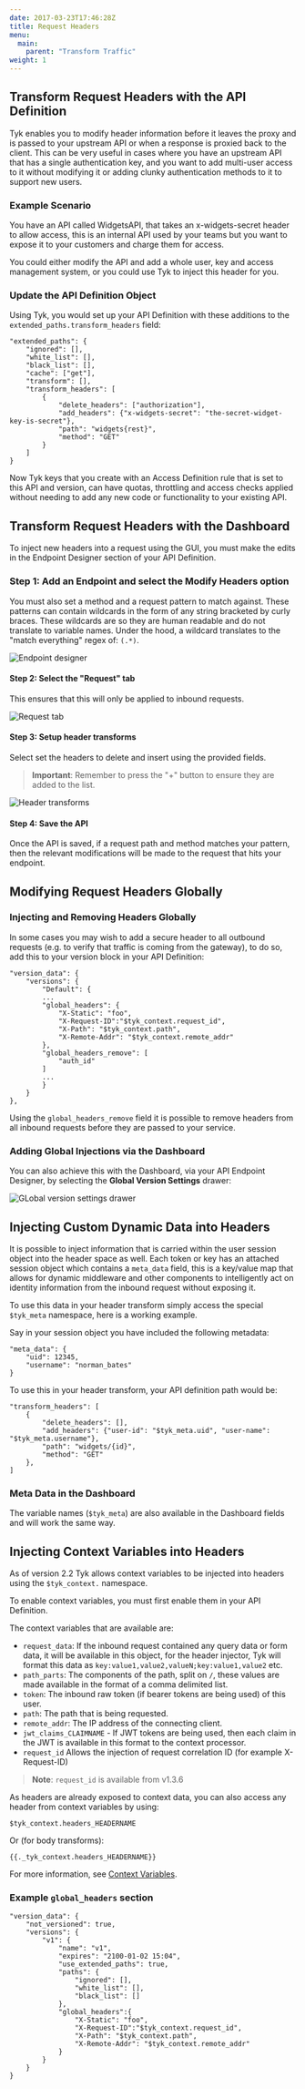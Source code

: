 ```yaml
---
date: 2017-03-23T17:46:28Z
title: Request Headers
menu:
  main:
    parent: "Transform Traffic"
weight: 1 
---
```


## <a name="with-api"></a> Transform Request Headers with the API Definition

Tyk enables you to modify header information before it leaves the proxy and is passed to your upstream API or when a response is proxied back to the client. This can be very useful in cases where you have an upstream API that has a single authentication key, and you want to add multi-user access to it without modifying it or adding clunky authentication methods to it to support new users.

### Example Scenario

You have an API called WidgetsAPI, that takes an x-widgets-secret header to allow access, this is an internal API used by your teams but you want to expose it to your customers and charge them for access.

You could either modify the API and add a whole user, key and access management system, or you could use Tyk to inject this header for you.

### Update the API Definition Object

Using Tyk, you would set up your API Definition with these additions to the `extended_paths.transform_headers` field:

```{.copyWrapper}
"extended_paths": {
    "ignored": [],
    "white_list": [],
    "black_list": [],
    "cache": ["get"],
    "transform": [],
    "transform_headers": [
        {
            "delete_headers": ["authorization"],
            "add_headers": {"x-widgets-secret": "the-secret-widget-key-is-secret"},
            "path": "widgets{rest}",
            "method": "GET"
        }
    ]
}
```

Now Tyk keys that you create with an Access Definition rule that is set to this API and version, can have quotas, throttling and access checks applied without needing to add any new code or functionality to your existing API.

## <a name="with-dashboard"></a> Transform Request Headers with the Dashboard

To inject new headers into a request using the GUI, you must make the edits in the Endpoint Designer section of your API Definition.

### Step 1: Add an Endpoint and select the Modify Headers option

You must also set a method and a request pattern to match against. These patterns can contain wildcards in the form of any string bracketed by curly braces. These wildcards are so they are human readable and do not translate to variable names. Under the hood, a wildcard translates to the "match everything" regex of: `(.*)`.

![Endpoint designer][1]

#### Step 2: Select the "Request" tab

This ensures that this will only be applied to inbound requests.

![Request tab][2]

#### Step 3: Setup header transforms

Select set the headers to delete and insert using the provided fields.

> **Important**: Remember to press the "+" button to ensure they are added to the list.

![Header transforms][3]

#### Step 4: Save the API

Once the API is saved, if a request path and method matches your pattern, then the relevant modifications will be made to the request that hits your endpoint.

 

## <a name="global-edits"></a> Modifying Request Headers Globally

### Injecting and Removing Headers Globally

In some cases you may wish to add a secure header to all outbound requests (e.g. to verify that traffic is coming from the gateway), to do so, add this to your version block in your API Definition:

```{.copyWrapper}
"version_data": {
    "versions": {
        "Default": {
        ...
        "global_headers": {
            "X-Static": "foo",
            "X-Request-ID":"$tyk_context.request_id",
            "X-Path": "$tyk_context.path",
            "X-Remote-Addr": "$tyk_context.remote_addr"
        },
        "global_headers_remove": [
            "auth_id"
        ]
        ...
        }
    }
},
```

Using the `global_headers_remove` field it is possible to remove headers from all inbound requests before they are passed to your service.

### Adding Global Injections via the Dashboard

You can also achieve this with the Dashboard, via your API Endpoint Designer, by selecting the **Global Version Settings** drawer:

![GLobal version settings drawer][4]

## <a name="meta-data"></a> Injecting Custom Dynamic Data into Headers

It is possible to inject information that is carried within the user session object into the header space as well. Each token or key has an attached session object which contains a `meta_data` field, this is a key/value map that allows for dynamic middleware and other components to intelligently act on identity information from the inbound request without exposing it.

To use this data in your header transform simply access the special `$tyk_meta` namespace, here is a working example.

Say in your session object you have included the following metadata:

```
"meta_data": {
    "uid": 12345,
    "username": "norman_bates"
}
```

To use this in your header transform, your API definition path would be:

```{.copyWrapper}
"transform_headers": [
    {
        "delete_headers": [],
        "add_headers": {"user-id": "$tyk_meta.uid", "user-name": "$tyk_meta.username"},
        "path": "widgets/{id}",
        "method": "GET"
    },
]
```

### Meta Data in the Dashboard

The variable names (`$tyk_meta`) are also available in the Dashboard fields and will work the same way.

## <a name="context-variables"></a> Injecting Context Variables into Headers

As of version 2.2 Tyk allows context variables to be injected into headers using the `$tyk_context.` namespace.

To enable context variables, you must first enable them in your API Definition.

The context variables that are available are:

*   `request_data`: If the inbound request contained any query data or form data, it will be available in this object, for the header injector, Tyk will format this data as `key:value1,value2,valueN;key:value1,value2` etc.
*   `path_parts`: The components of the path, split on `/`, these values are made available in the format of a comma delimited list.
*   `token`: The inbound raw token (if bearer tokens are being used) of this user.
*   `path`: The path that is being requested.
*   `remote_addr`: The IP address of the connecting client.
*   `jwt_claims_CLAIMNAME` - If JWT tokens are being used, then each claim in the JWT is available in this format to the context processor.
*   `request_id` Allows the injection of request correlation ID (for example X-Request-ID)

> **Note**: `request_id` is available from v1.3.6

As headers are already exposed to context data, you can also access any header from context variables by using:

```{.copyWrapper}
$tyk_context.headers_HEADERNAME
```

Or (for body transforms):

```{.copyWrapper}
{{._tyk_context.headers_HEADERNAME}}
```

For more information, see [Context Variables][5].

### Example `global_headers` section
```{.copyWrapper}
"version_data": {
    "not_versioned": true,
    "versions": {
        "v1": {
            "name": "v1",
            "expires": "2100-01-02 15:04",
            "use_extended_paths": true,
            "paths": {
                "ignored": [],
                "white_list": [],
                "black_list": []
            },
            "global_headers":{
                "X-Static": "foo",
                "X-Request-ID":"$tyk_context.request_id",
                "X-Path": "$tyk_context.path",
                "X-Remote-Addr": "$tyk_context.remote_addr"
            }
        }
    }
}
```



[1]: /docs/img/dashboard/system-management/headers_endpoint_2.5.png
[2]: /docs/img/dashboard/system-management/header_request_tab_2.5.png
[3]: /docs/img/dashboard/system-management/set_headers_2.5.png
[4]: /docs/img/dashboard/system-management/global_headers_2.5.png
[5]: /docs/concepts/context-variables/


